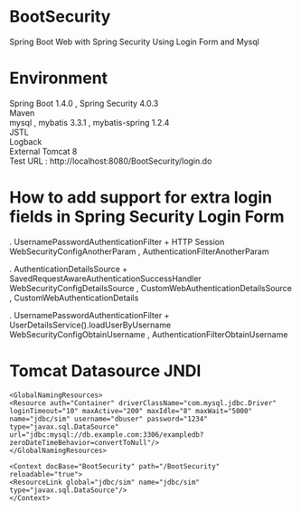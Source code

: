 # BootSecurity
Spring Boot Web with Spring Security Using Login Form and Mysql 

# Environment
Spring Boot 1.4.0 , Spring Security 4.0.3<br>
Maven<br>
mysql , mybatis 3.3.1 , mybatis-spring 1.2.4<br>
JSTL<br>
Logback<br>
External Tomcat 8<br>
Test URL : http://localhost:8080/BootSecurity/login.do

# How to add support for extra login fields in Spring Security Login Form

. UsernamePasswordAuthenticationFilter + HTTP Session<br>
WebSecurityConfigAnotherParam , AuthenticationFilterAnotherParam

. AuthenticationDetailsSource + SavedRequestAwareAuthenticationSuccessHandler<br>
WebSecurityConfigDetailsSource , CustomWebAuthenticationDetailsSource , CustomWebAuthenticationDetails

. UsernamePasswordAuthenticationFilter + UserDetailsService().loadUserByUsername<br>
WebSecurityConfigObtainUsername , AuthenticationFilterObtainUsername

# Tomcat Datasource JNDI
```
<GlobalNamingResources>
<Resource auth="Container" driverClassName="com.mysql.jdbc.Driver" 
loginTimeout="10" maxActive="200" maxIdle="8" maxWait="5000" 
name="jdbc/sim" username="dbuser" password="1234" 
type="javax.sql.DataSource"
url="jdbc:mysql://db.example.com:3306/exampledb?zeroDateTimeBehavior=convertToNull"/>      
</GlobalNamingResources>

<Context docBase="BootSecurity" path="/BootSecurity" reloadable="true">
<ResourceLink global="jdbc/sim" name="jdbc/sim" type="javax.sql.DataSource"/>
</Context>
```
